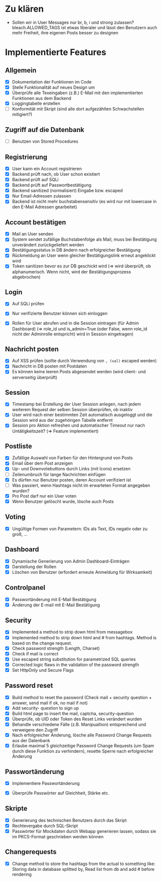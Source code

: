 ﻿# Zu klären

- Sollen wir in User Messages nur br, b, i und strong zulassen? bleach.ALLOWED_TAGS ist etwas liberaler und lässt den Benutzern auch mehr Freiheit, ihre eigenen
Posts besser zu designen


# Implementierte Features

## Allgemein
- [X] Dokumentation der Funktionen im Code
- [X] Stelle Funktionalität auf neues Design um
- [X] Überprüfe alle Texeingaben (z.B.) E-Mail mit den implementierten Funktionen aus dem Backend
- [X] Loggingtabelle erstellen
- [ ] Konformität mit Skript (sind alle dort aufgezählten Schwachstellen mitigiert?)

## Zugriff auf die Datenbank
- [ ] Benutzen von Stored Procedures

## Registrierung
- [X] User kann ein Account registrieren
- [X] Backend prüft nach, ob User schon existiert
- [X] Backend prüft auf SQLi
- [X] Backend prüft auf Passwortbestätigung
- [X] Backend sanitized (normalisiert) Eingabe bzw. escaped
- [x] Nur Email-Adressen zulassen
- [x] Backend ist nicht mehr buchstabensensitiv (es wird nur mit lowercase in den E-Mail Adressen gearbeitet)

## Account bestätigen
- [X] Mail an User senden
- [X] System sendet zufällige Buchstabenfolge als Mail, muss bei Bestätigung unverändert zurückgeliefert werden
- [X] Bestätigungsstatus in DB ändern nach erfolgreicher Bestätigung
- [X] Rückmeldung an User wenn gleicher Bestätigungslink erneut angeklickt wird
- [X] Token sanitizen bevor es zur DB geschickt wird (=> wird überprüft, ob alphanumerisch. Wenn nicht, wird der Bestätigungsprozess abgebrochen)

## Login
- [X] Auf SQLi prüfen
- [x] Nur verifizierte Benutzer können sich einloggen
- [X] Rollen für User abrufen und in die Session eintragen (für Admin Dashboard) (=> role_id und is_admin=True (oder False, wenn role_id nicht der Adminrolle entspricht) wird in Session eingetragen)


## Nachricht posten
- [X] Auf XSS prüfen (sollte durch Verwendung von `, (val)` escaped werden)
- [X] Nachricht in DB posten mit Postdaten
- [X] Es können keine leeren Posts abgesendet werden (wird client- und serverseitig überprüft)

## Session
- [X] Timestamp bei Erstellung der User Session anlegen, nach jedem weiterem Request der selben Session überprüfen, ob inaktiv
- [X] User wird nach einer bestimmten Zeit automatisch ausgeloggt und die Session wird aus der zugehörigen Tabelle entfernt
- [X] Session pro Aktion refreshen und automatischer Timeout nur nach Untätigkeitszeit? (=> Feature implementiert)

## Postliste
- [X] Zufällige Auswahl von Farben für den Hintergrund von Posts
- [X] Email über dem Post anzeigen
- [X] Up- und Downvotebuttons durch Links (mit Icons) ersetzen
- [ ] Zeilenumbruch für lange Nachrichten einfügen
- [X] Es dürfen nur Benutzer posten, deren Account verifiziert ist
- [ ] Was passiert, wenn Hashtags nicht im erwarteten Format angegeben wurden?
- [X] Pro Post darf nur ein User voten
- [X] Wenn Benutzer gelöscht wurde, lösche auch Posts

## Voting
- [X] Ungültige Formen von Parametern: IDs als Text, IDs negativ oder zu groß, ...

## Dashboard
- [X] Dynamische Generierung von Admin Dashboard-Einträgen
- [X] Darstellung der Rollen
- [X] Löschen von Benutzer (erfordert erneute Anmeldung für Wirksamkeit)

## Controlpanel
- [X] Passwortänderung mit E-Mail Bestätigung
- [X] Änderung der E-mail mit E-Mail Bestätigung

## Security
- [x] Implemented a method to strip down html from messagebox
- [x] Implemented method to strip down html and # from hashtags. Method is based on the change request.
- [x] Check password strength (Length, Charset)
- [x] Check if mail is correct
- [x] Use escaped string substitution for parametrized SQL queries
- [x] Corrected logic flaws in the validation of the password strength
- [x] Set HttpOnly und Secure Flags

## Password reset
- [X] Build method to reset the password (Check mail + security question + answer, send mail if ok, no mail if not)
- [X] Add security- question to sign up
- [X] Build html page to insert the mail, captcha, security-question
- [X] Überprüfe, ob UID oder Token des Reset Links verändert wurden
- [X] Behandle verschiedene Fälle (z.B. Manipualtion) entsprechend und verweigere den Zugriff
- [X] Nach erfolgreicher Änderung, lösche alle Password Change Requests aus der Datenbank
- [X] Erlaube maximal 5 gleichzeitige Password Change Requests (um Spam durch diese Funktion zu verhindern), resette Sperre nach erfolgreicher Änderung

## Passwortänderung
- [X] Implementiere Passwortänderung
- [x] Überprüfe Passwörter auf Gleichheit, Stärke etc.


## Skripte
- [X] Generierung des technischen Benutzers durch das Skript
- [X] Rechtevergabe durch SQL-Skript
- [X] Passwörter für Mockdaten durch Webapp generieren lassen, sodass sie im PKCS-Format geschrieben werden können

## Changerequests
- [x] Change method to store the hashtags from the actual to something like: Storing data in database splitted by,
      Read list from db and add # before rendering

